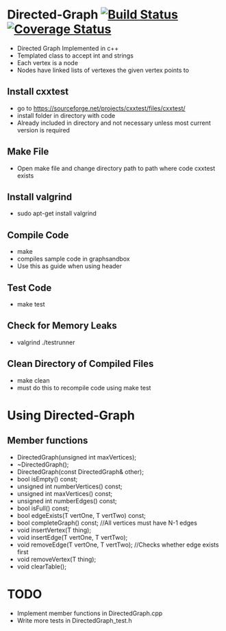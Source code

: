 
# Directed-Graph  [![Build Status](https://travis-ci.org/Dragomir2020/Directed-Graph.svg?branch=master)](https://travis-ci.org/Dragomir2020/Directed-Graph)   [![Coverage Status](https://coveralls.io/repos/github/Dragomir2020/Directed-Graph/badge.svg?branch=master)](https://coveralls.io/github/Dragomir2020/Directed-Graph?branch=master)


- Directed Graph Implemented in c++
- Templated class to accept int and strings
- Each vertex is a node
- Nodes have linked lists of vertexes the given vertex points to
## Install cxxtest
- go to https://sourceforge.net/projects/cxxtest/files/cxxtest/
- install folder in directory with code
- Already included in directory and not necessary unless most current version is required
## Make File
- Open make file and change directory path to path where code cxxtest exists
## Install valgrind
- sudo apt-get install valgrind
## Compile Code
- make
- compiles sample code in graphsandbox
- Use this as guide when using header
## Test Code
- make test
## Check for Memory Leaks
- valgrind ./testrunner
## Clean Directory of Compiled Files
- make clean
- must do this to recompile code using make test

# Using Directed-Graph
## Member functions
- DirectedGraph(unsigned int maxVertices);
- ~DirectedGraph();
- DirectedGraph(const DirectedGraph& other);
- bool isEmpty() const;
- unsigned int numberVertices() const;
- unsigned int maxVertices() const;
- unsigned int numberEdges() const;
- bool isFull() const;
- bool edgeExists(T vertOne, T vertTwo) const;
- bool completeGraph() const; //All vertices must have N-1 edges
- void insertVertex(T thing);
- void insertEdge(T vertOne, T vertTwo);
- void removeEdge(T vertOne, T vertTwo); //Checks whether edge exists first
- void removeVertex(T thing);
- void clearTable();

# TODO
- Implement member functions in DirectedGraph.cpp
- Write more tests in DirectedGraph_test.h
